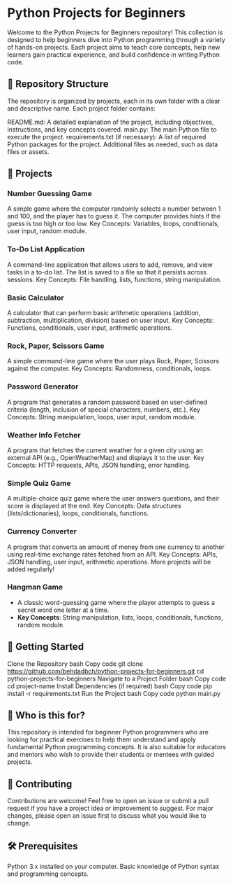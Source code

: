 # Python Projects for Beginners

Welcome to the Python Projects for Beginners repository! This collection is designed to help beginners dive into Python programming through a variety of hands-on projects. Each project aims to teach core concepts, help new learners gain practical experience, and build confidence in writing Python code.

## 📁 Repository Structure

The repository is organized by projects, each in its own folder with a clear and descriptive name. Each project folder contains:

README.md: A detailed explanation of the project, including objectives, instructions, and key concepts covered.
main.py: The main Python file to execute the project.
requirements.txt (if necessary): A list of required Python packages for the project.
Additional files as needed, such as data files or assets.
## 📝 Projects

### Number Guessing Game
A simple game where the computer randomly selects a number between 1 and 100, and the player has to guess it. The computer provides hints if the guess is too high or too low.
Key Concepts: Variables, loops, conditionals, user input, random module.
### To-Do List Application
A command-line application that allows users to add, remove, and view tasks in a to-do list. The list is saved to a file so that it persists across sessions.
Key Concepts: File handling, lists, functions, string manipulation.
### Basic Calculator
A calculator that can perform basic arithmetic operations (addition, subtraction, multiplication, division) based on user input.
Key Concepts: Functions, conditionals, user input, arithmetic operations.
### Rock, Paper, Scissors Game
A simple command-line game where the user plays Rock, Paper, Scissors against the computer.
Key Concepts: Randomness, conditionals, loops.
### Password Generator
A program that generates a random password based on user-defined criteria (length, inclusion of special characters, numbers, etc.).
Key Concepts: String manipulation, loops, user input, random module.
### Weather Info Fetcher
A program that fetches the current weather for a given city using an external API (e.g., OpenWeatherMap) and displays it to the user.
Key Concepts: HTTP requests, APIs, JSON handling, error handling.
### Simple Quiz Game
A multiple-choice quiz game where the user answers questions, and their score is displayed at the end.
Key Concepts: Data structures (lists/dictionaries), loops, conditionals, functions.
### Currency Converter
A program that converts an amount of money from one currency to another using real-time exchange rates fetched from an API.
Key Concepts: APIs, JSON handling, user input, arithmetic operations.
More projects will be added regularly!

### Hangman Game
   - A classic word-guessing game where the player attempts to guess a secret word one letter at a time.
   - **Key Concepts**: String manipulation, lists, loops, conditionals, functions, random module.

## 🚀 Getting Started

Clone the Repository
bash
Copy code
git clone https://github.com/behdadbch/python-projects-for-beginners.git
cd python-projects-for-beginners
Navigate to a Project Folder
bash
Copy code
cd project-name
Install Dependencies (if required)
bash
Copy code
pip install -r requirements.txt
Run the Project
bash
Copy code
python main.py
## 🌱 Who is this for?

This repository is intended for beginner Python programmers who are looking for practical exercises to help them understand and apply fundamental Python programming concepts. It is also suitable for educators and mentors who wish to provide their students or mentees with guided projects.

## 🤝 Contributing

Contributions are welcome! Feel free to open an issue or submit a pull request if you have a project idea or improvement to suggest. For major changes, please open an issue first to discuss what you would like to change.

## 🛠️ Prerequisites

Python 3.x installed on your computer.
Basic knowledge of Python syntax and programming concepts.
